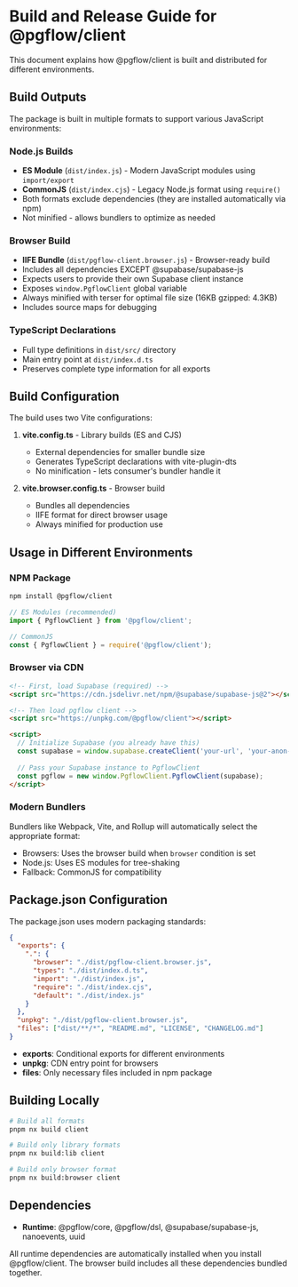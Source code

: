 # Build and Release Guide for @pgflow/client

This document explains how @pgflow/client is built and distributed for different environments.

## Build Outputs

The package is built in multiple formats to support various JavaScript environments:

### Node.js Builds
- **ES Module** (`dist/index.js`) - Modern JavaScript modules using `import/export`
- **CommonJS** (`dist/index.cjs`) - Legacy Node.js format using `require()`
- Both formats exclude dependencies (they are installed automatically via npm)
- Not minified - allows bundlers to optimize as needed

### Browser Build
- **IIFE Bundle** (`dist/pgflow-client.browser.js`) - Browser-ready build
- Includes all dependencies EXCEPT @supabase/supabase-js
- Expects users to provide their own Supabase client instance
- Exposes `window.PgflowClient` global variable
- Always minified with terser for optimal file size (16KB gzipped: 4.3KB)
- Includes source maps for debugging

### TypeScript Declarations
- Full type definitions in `dist/src/` directory
- Main entry point at `dist/index.d.ts`
- Preserves complete type information for all exports

## Build Configuration

The build uses two Vite configurations:

1. **vite.config.ts** - Library builds (ES and CJS)
   - External dependencies for smaller bundle size
   - Generates TypeScript declarations with vite-plugin-dts
   - No minification - lets consumer's bundler handle it

2. **vite.browser.config.ts** - Browser build
   - Bundles all dependencies
   - IIFE format for direct browser usage
   - Always minified for production use

## Usage in Different Environments

### NPM Package
```bash
npm install @pgflow/client
```

```javascript
// ES Modules (recommended)
import { PgflowClient } from '@pgflow/client';

// CommonJS
const { PgflowClient } = require('@pgflow/client');
```

### Browser via CDN
```html
<!-- First, load Supabase (required) -->
<script src="https://cdn.jsdelivr.net/npm/@supabase/supabase-js@2"></script>

<!-- Then load pgflow client -->
<script src="https://unpkg.com/@pgflow/client"></script>

<script>
  // Initialize Supabase (you already have this)
  const supabase = window.supabase.createClient('your-url', 'your-anon-key');
  
  // Pass your Supabase instance to PgflowClient
  const pgflow = new window.PgflowClient.PgflowClient(supabase);
</script>
```

### Modern Bundlers
Bundlers like Webpack, Vite, and Rollup will automatically select the appropriate format:
- Browsers: Uses the browser build when `browser` condition is set
- Node.js: Uses ES modules for tree-shaking
- Fallback: CommonJS for compatibility

## Package.json Configuration

The package.json uses modern packaging standards:

```json
{
  "exports": {
    ".": {
      "browser": "./dist/pgflow-client.browser.js",
      "types": "./dist/index.d.ts",
      "import": "./dist/index.js",
      "require": "./dist/index.cjs",
      "default": "./dist/index.js"
    }
  },
  "unpkg": "./dist/pgflow-client.browser.js",
  "files": ["dist/**/*", "README.md", "LICENSE", "CHANGELOG.md"]
}
```

- **exports**: Conditional exports for different environments
- **unpkg**: CDN entry point for browsers
- **files**: Only necessary files included in npm package

## Building Locally

```bash
# Build all formats
pnpm nx build client

# Build only library formats
pnpm nx build:lib client

# Build only browser format
pnpm nx build:browser client
```

## Dependencies

- **Runtime**: @pgflow/core, @pgflow/dsl, @supabase/supabase-js, nanoevents, uuid

All runtime dependencies are automatically installed when you install @pgflow/client. The browser build includes all these dependencies bundled together.